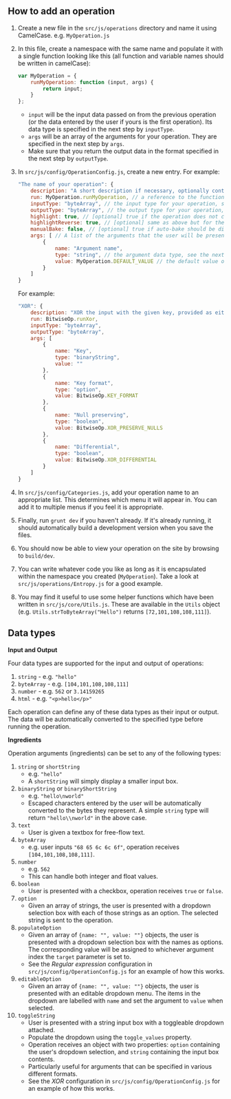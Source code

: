 ## How to add an operation

 1. Create a new file in the `src/js/operations` directory and name it using CamelCase. e.g. `MyOperation.js`
 2. In this file, create a namespace with the same name and populate it with a single function looking like this (all function and variable names should be written in camelCase):
    
    ```javascript
    var MyOperation = {
        runMyOperation: function (input, args) {
            return input;
        }
    };
    ```

    - `input` will be the input data passed on from the previous operation (or the data entered by the user if yours is the first operation). Its data type is specified in the next step by `inputType`.
    - `args` will be an array of the arguments for your operation. They are specified in the next step by `args`.
    - Make sure that you return the output data in the format specified in the next step by `outputType`.

 3. In `src/js/config/OperationConfig.js`, create a new entry. For example:

    ```javascript
	"The name of your operation": {
		description: "A short description if necessary, optionally containing HTML code (e.g. lists and paragraphs)",
		run: MyOperation.runMyOperation, // a reference to the function that runs your operation 
		inputType: "byteArray", // the input type for your operation, see the next section for valid types
		outputType: "byteArray", // the output type for your operation, see the next section for valid types
		highlight: true, // [optional] true if the operation does not change the position of bytes in the output (so that highlighting can be calculated)
		highlightReverse: true, // [optional] same as above but for the reverse of the operation (output to input highlighting)
		manualBake: false, // [optional] true if auto-bake should be disabled when this operation is added to the recipe
		args: [ // A list of the arguments that the user will be presented with
			{
				name: "Argument name",
				type: "string", // the argument data type, see the next section for valid types
				value: MyOperation.DEFAULT_VALUE // the default value of the argument
			}
		]
	}
    ```
        
    For example:
    
    ```javascript
	"XOR": {
		description: "XOR the input with the given key, provided as either a hex or ASCII string.<br>e.g. fe023da5<br><br><b>Options</b><br><u>Null preserving:</u> If the current byte is 0x00 or the same as the key, skip it.<br><br><u>Differential:</u> Set the key to the value of the previously decoded byte.",
		run: BitwiseOp.runXor,
		inputType: "byteArray",
		outputType: "byteArray",
		args: [
			{
				name: "Key",
				type: "binaryString",
				value: ""
			},
			{
				name: "Key format",
				type: "option",
				value: BitwiseOp.KEY_FORMAT
			},
			{
				name: "Null preserving",
				type: "boolean",
				value: BitwiseOp.XOR_PRESERVE_NULLS
			},
			{
				name: "Differential",
				type: "boolean",
				value: BitwiseOp.XOR_DIFFERENTIAL
			}
		]
	}
    ```
        
 4. In `src/js/config/Categories.js`, add your operation name to an appropriate list. This determines which menu it will appear in. You can add it to multiple menus if you feel it is appropriate.
 5. Finally, run `grunt dev` if you haven't already. If it's already running, it should automatically build a development version when you save the files.
 6. You should now be able to view your operation on the site by browsing to `build/dev`.
 7. You can write whatever code you like as long as it is encapsulated within the namespace you created (`MyOperation`). Take a look at `src/js/operations/Entropy.js` for a good example.
 8. You may find it useful to use some helper functions which have been written in `src/js/core/Utils.js`. These are available in the `Utils` object (e.g. `Utils.strToByteArray("Hello")` returns `[72,101,108,108,111]`).
 

## Data types

**Input and Output**

Four data types are supported for the input and output of operations:

 1. `string` - e.g. `"hello"`
 2. `byteArray` - e.g. `[104,101,108,108,111]`
 3. `number` - e.g. `562` or `3.14159265`
 4. `html` - e.g. `"<p>hello</p>"`
 
Each operation can define any of these data types as their input or output. The data will be automatically converted to the specified type before running the operation.

**Ingredients**

Operation arguments (ingredients) can be set to any of the following types:

 1. `string` or `shortString`
     - e.g. `"hello"`
     - A `shortString` will simply display a smaller input box.
 2. `binaryString` or `binaryShortString`
     - e.g. `"hello\nworld"`
     - Escaped characters entered by the user will be automatically converted to the bytes they represent. A simple `string` type will return `"hello\\nworld"` in the above case.
 3. `text`
     - User is given a textbox for free-flow text.
 4. `byteArray`
     - e.g. user inputs `"68 65 6c 6c 6f"`, operation receives `[104,101,108,108,111]`.
 5. `number`
     - e.g. `562`
     - This can handle both integer and float values.
 6. `boolean`
     - User is presented with a checkbox, operation receives `true` or `false`.
 7. `option`
     - Given an array of strings, the user is presented with a dropdown selection box with each of those strings as an option. The selected string is sent to the operation.
 7. `populateOption`
     - Given an array of `{name: "", value: ""}` objects, the user is presented with a dropdown selection box with the names as options. The corresponding value will be assigned to whichever argument index the `target` parameter is set to.
     - See the *Regular expression* configuration in `src/js/config/OperationConfig.js` for an example of how this works.
 8. `editableOption`
     - Given an array of `{name: "", value: ""}` objects, the user is presented with an editable dropdown menu. The items in the dropdown are labelled with `name` and set the argument to `value` when selected.
 9. `toggleString`
     - User is presented with a string input box with a toggleable dropdown attached.
     - Populate the dropdown using the `toggle_values` property.
     - Operation receives an object with two properties: `option` containing the user's dropdown selection, and `string` containing the input box contents.
     - Particularly useful for arguments that can be specified in various different formats.
     - See the *XOR* configuration in `src/js/config/OperationConfig.js` for an example of how this works.
